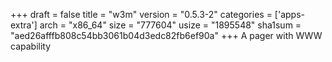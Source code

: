 +++
draft = false
title = "w3m"
version = "0.5.3-2"
categories = ['apps-extra']
arch = "x86_64"
size = "777604"
usize = "1895548"
sha1sum = "aed26afffb808c54bb3061b04d3edc82fb6ef90a"
+++
A pager with WWW capability